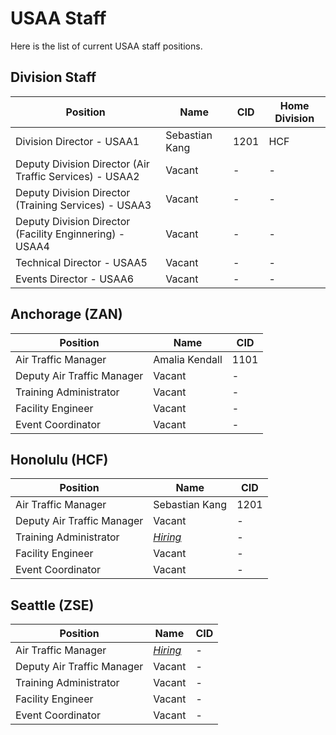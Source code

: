 # USAA Staff
Here is the list of current USAA staff positions.
## Division Staff
| Position | Name | CID | Home Division
| --- | --- | ---| ---|
| Division Director - USAA1 | Sebastian Kang | 1201 | HCF |
| Deputy Division Director (Air Traffic Services) - USAA2 | Vacant | - | - |
| Deputy Division Director (Training Services) - USAA3 | Vacant | - | - |
| Deputy Division Director (Facility Enginnering) - USAA4 | Vacant | - | - |
| Technical Director  - USAA5 | Vacant | - | - |
| Events Director  - USAA6 | Vacant | - | - |

## Anchorage (ZAN)
| Position | Name | CID |
|---|---|---|
| Air Traffic Manager | Amalia Kendall | 1101 |
| Deputy Air Traffic Manager | Vacant | - |
| Training Administrator | Vacant | - |
| Facility Engineer | Vacant | - |  
| Event Coordinator | Vacant | - |  

## Honolulu (HCF)
| Position | Name | CID |
|---|---|---|
| Air Traffic Manager | Sebastian Kang | 1201 |
| Deputy Air Traffic Manager | Vacant | - |
| Training Administrator |*[Hiring](https://srv1049714.hstgr.cloud/mod/page/view.php?id=69)*| - |
| Facility Engineer | Vacant | - |  
| Event Coordinator | Vacant | - |  

## Seattle (ZSE)
| Position | Name | CID |
|---|---|---|
| Air Traffic Manager |*[Hiring](https://srv1049714.hstgr.cloud/mod/page/view.php?id=58)*|- |
| Deputy Air Traffic Manager | Vacant | - |
| Training Administrator | Vacant | - |
| Facility Engineer | Vacant | - |  
| Event Coordinator | Vacant | - |  